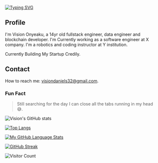 [![Typing SVG](https://readme-typing-svg.herokuapp.com?color=tokyonight&size=35&center=true&vCenter=true&width=1000&lines=HELLO+THERE!;+I'm+Vision;+I'm++a+Blockchain+,+FullStack+,+Robotics+Engineer;I'm+obsessed+about+writing+Productive+Code;I'm+interested+in+Machine+Learning%E2%9C%A8;I'm+looking+to+collaborate+on+any;project)](https://git.io/typing-svg)

## Profile

I'm Vision Onyeaku, a 14yr old fullstack engineer, data engineer and blockchain developer.
I'm Currently working as a software engineer at X company. I'm a robotics and coding instructor at Y institution.

Currently Building My Startup Credily.

## Contact

How to reach me: visiondaniels32@gmail.com.

### Fun Fact
<blockquote> Still searching for the day I can close all the tabs running in my head 😅.</blockquote>

![Vision's GitHub stats](https://github-readme-stats.vercel.app/api?username=psecuresystem&show_icons=true&theme=tokyonight)


[![Top Langs](https://github-readme-stats.vercel.app/api/top-langs/?username=psecuresystem&langs_count=8&theme=tokyonight&layout=compact)](https://github.com/psecuresystem/psecuresystem)
 
    
  [![My GitHub Language Stats](https://github-readme-stats.vercel.app/api/top-langs/?username=psecuresystem&langs_count=5&theme=tokyonight)]()
    
  
  [![GitHub Streak](https://github-readme-streak-stats.herokuapp.com?user=psecuresystem&theme=dark&date_format=M%20j%5B%2C%20Y%5D)](https://git.io/streak-stats)

 
 ![Visitor Count](https://profile-counter.glitch.me/psecuresystem/count.svg)

<!--
**psecuresystem/psecuresystem** is a ✨ _special_ ✨ repository because its `README.md` (this file) appears on your GitHub profile.

Here are some ideas to get you started:

- 🔭 I’m currently working on ...
- 🌱 I’m currently learning ...
- 👯 I’m looking to collaborate on ...
- 🤔 I’m looking for help with ...
- 💬 Ask me about ...
- 📫 How to reach me: ...
- 😄 Pronouns: ...
- ⚡ Fun fact: ...
-->
